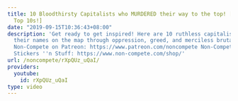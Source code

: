 ```yaml
---
title: 10 Bloodthirsty Capitalists who MURDERED their way to the top! [Non-Compete
  Top 10s!]
date: "2019-09-15T10:36:43+08:00"
description: 'Get ready to get inspired! Here are 10 ruthless capitalists who put
  their names on the map through oppression, greed, and merciless brutality! Support
  Non-Compete on Patreon: https://www.patreon.com/noncompete Non-Compete Shirts ''n
  Stickers ''n Stuff: https://www.non-compete.com/shop/'
url: /noncompete/rXpQUz_uQaI/
providers:
  youtube:
    id: rXpQUz_uQaI
type: video
---
```

